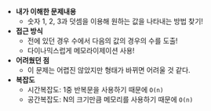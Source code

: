 ﻿- **내가 이해한 문제내용**
  - 숫자 1, 2, 3과 덧셈을 이용해 원하는 값을 나타내는 방법 찾기!
- **접근 방식**
  - 전에 있던 경우 수에서 다음의 값의 경우의 수를 도출!
  - 다이나믹스럽게 메모라이제이션 사용!
- **어려웠던 점**
  - 이 문제는 어렵진 않았지만 형태가 바뀌면 어려울 것 같다.
- **복잡도**
  - 시간복잡도: 1중 반복문을 사용하기 때문에 `O(n)`
  - 공간복잡도: N의 크기만큼 메모리를 사용하기 때문에 `O(n)`